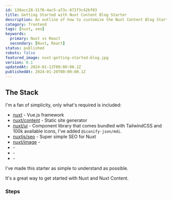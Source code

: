 ```yaml
---
id: 130acc28-3170-4ac5-a73c-872f3c42bf03
title: Getting Started with Nuxt Content Blog Starter
description: An outline of how to customize the Nuxt Content Blog Starter theme to fit your brand / business needs. It's really quite simple, as I've focused on making things dynamic and easily changable. Let me know if you run into any issues.
category: frontend
tags: [nuxt, seo]
keywords: 
  primary: Nuxt vs React
  secondary: [Nuxt, React]
status: published
robots: false
featured_image: nuxt-getting-started-blog.jpg
version: 0.1
updatedAt: 2024-01-13T00:00:00.1Z
publishedAt: 2024-01-20T00:00:00.1Z
---
```


## The Stack

I'm a fan of simplicity, only what's required is included:

- [nuxt](https://nuxtjs.org/) - Vue.js framework
- [nuxt/content](https://content.nuxtjs.org/) - Static site generator
- [nuxt/ui]() - Component library that comes bundled with TailwindCSS and 100k available icons, I've added `@iconify-json/mdi`.
- [nuxtjs/seo]() - Super simple SEO for Nuxt
- [nuxt/image]() - 
- []() - 
- []() - 
- []() - 


I've made this starter as simple to understand as possible. 

It's a great way to get started with Nuxt and Nuxt Content.



### Steps

